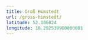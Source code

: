 ```yaml
---
title: Groß Himstedt
url: /gross-himstedt/
latitude: 52.186824
longitude: 10.202539900000001
---
```

